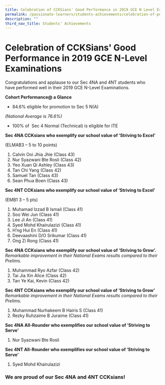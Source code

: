```yaml
---
title: Celebration of CCKSians' Good Performance in 2019 GCE N Level Examinations
permalink: /passionate-learners/students-achievements/celebration-of-performance-in-2019-gce-n-level/
description: ""
third_nav_title: Students' Achievements
---
```

# **Celebration of CCKSians' Good Performance in 2019 GCE N-Level Examinations**

Congratulations and applause to our Sec 4NA and 4NT students who have performed well in their 2019 GCE N-Level Examinations. 

**Cohort Performance@ a Glance** 

*   84.6% eligible for promotion to Sec 5 N(A)

_(National Average is 76.6%)_   
*   100% of  Sec 4 Normal (Technical) is eligible for ITE

**Sec 4NA CCKsians who exemplify our school value of ‘Striving to Excel’** 

(ELMAB3 – 5 to 10 points)

1.  Calvin Ooi Jhia Jhie (Class 43)
2.  Nur Syazwani Bte Rosli (Class 42)
3.  Yeo Xuan Qi Ashley (Class 43)
4.  Tan Chi Yang (Class 42)
5.  Samuel Tan (Class 43)
6.  Sean Phua Boen (Class 43)

**Sec 4NT CCKsians who exemplify our school value of ‘Striving to Excel’** 

(EMB1 3 – 5 pts)

1.  Muhamad Izzad B Ismail (Class 41)
2.  Soo Wei Jun (Class 41)
3.  Lee Ji An (Class 41)
4.  Syed Mohd Khairulazizi (Class 41)
5.  H’ng Hui En (Class 41)
6.  Deevaashini D/O Srikumar (Class 41)
7.  Ong Zi Rong (Class 41)

**Sec 4NA CCKsians who exemplify our school value of ‘Striving to Grow’.**    
_Remarkable improvement in their National Exams results compared to their Prelims._

1.  Muhammad Ryo Azfar (Class 42)
2.  Tai Jia Xin Alice (Class 42)
3.  Tan Ye Kai, Kevin (Class 42)

**Sec 4NT CCKsians who exemplify our school value of ‘Striving to Grow’**    
_Remarkable improvement in their National Exams results compared to their Prelims._

1.  Muhammad Nurhakeem B Hairis S (Class 41)
2.  Rezky Ruhzaime B Juraime (Class 41)

**Sec 4NA All-Rounder who exemplifies our school value of ‘Striving to Serve’**   
1.  Nur Syazwani Bte Rosli

**Sec 4NT All-Rounder who exemplifies our school value of ‘Striving to Serve’**   
1.  Syed Mohd Khairulazizi

### We are proud of our Sec 4NA and 4NT CCKsians!